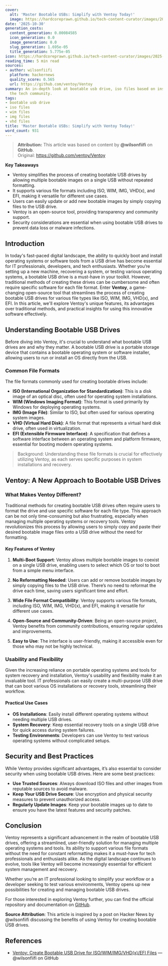 ```yaml
---
cover:
  alt: 'Master Bootable USBs: Simplify with Ventoy Today!'
  image: https://hardcoreprawn.github.io/tech-content-curator/images/2025-10-30-master-bootable-usbs-ventoy.png
date: '2025-10-30'
generation_costs:
  content_generation: 0.00084585
  icon_generation: 0.0
  image_generation: 0.0
  slug_generation: 1.695e-05
  title_generation: 5.775e-05
icon: https://hardcoreprawn.github.io/tech-content-curator/images/2025-10-30-master-bootable-usbs-ventoy-icon.png
reading_time: 5 min read
sources:
- author: wilsonfiifi
  platform: hackernews
  quality_score: 0.565
  url: https://github.com/ventoy/Ventoy
summary: An in-depth look at bootable usb drive, iso files based on insights from
  the tech community.
tags:
- bootable usb drive
- iso files
- wim files
- img files
- vhd files
title: 'Master Bootable USBs: Simplify with Ventoy Today!'
word_count: 931
---
```


> **Attribution:** This article was based on content by **@wilsonfiifi** on **GitHub**.  
> Original: https://github.com/ventoy/Ventoy

**Key Takeaways**
- Ventoy simplifies the process of creating bootable USB drives by allowing multiple bootable images on a single USB without repeated formatting.
- It supports various file formats including ISO, WIM, IMG, VHD(x), and EFI, making it versatile for different use cases.
- Users can easily update or add new bootable images by simply copying files to the USB drive.
- Ventoy is an open-source tool, providing transparency and community support.
- Security considerations are essential when using bootable USB drives to prevent data loss or malware infections.

## Introduction

In today's fast-paced digital landscape, the ability to quickly boot and install operating systems or software tools from a USB drive has become essential for IT professionals, developers, and tech enthusiasts. Whether you’re setting up a new machine, recovering a system, or testing various operating systems, a bootable USB drive is a must-have in your toolkit. However, traditional methods of creating these drives can be cumbersome and often require specific software for each file format. Enter **Ventoy**, a game-changing open-source tool that streamlines the process of creating bootable USB drives for various file types like ISO, WIM, IMG, VHD(x), and EFI. In this article, we'll explore Ventoy's unique features, its advantages over traditional methods, and practical insights for using this innovative software effectively.

## Understanding Bootable USB Drives

Before diving into Ventoy, it's crucial to understand what bootable USB drives are and why they matter. A bootable USB drive is a portable storage device that contains a bootable operating system or software installer, allowing users to run or install an OS directly from the USB. 

### Common File Formats

The file formats commonly used for creating bootable drives include:

- **ISO (International Organization for Standardization)**: This is a disk image of an optical disc, often used for operating system installations.
- **WIM (Windows Imaging Format)**: This format is used primarily by Windows for deploying operating systems.
- **IMG (Image File)**: Similar to ISO, but often used for various operating system images.
- **VHD (Virtual Hard Disk)**: A file format that represents a virtual hard disk drive, often used in virtualization.
- **EFI (Extensible Firmware Interface)**: A specification that defines a software interface between an operating system and platform firmware, essential for booting modern operating systems.

> Background: Understanding these file formats is crucial for effectively utilizing Ventoy, as each serves specific purposes in system installations and recovery.

## Ventoy: A New Approach to Bootable USB Drives

### What Makes Ventoy Different?

Traditional methods for creating bootable USB drives often require users to format the drive and use specific software for each file type. This approach can be not only time-consuming but also frustrating, especially when managing multiple operating systems or recovery tools. Ventoy revolutionizes this process by allowing users to simply copy and paste their desired bootable image files onto a USB drive without the need for formatting.

#### Key Features of Ventoy

1. **Multi-Boot Support**: Ventoy allows multiple bootable images to coexist on a single USB drive, enabling users to select which OS or tool to boot from a simple menu interface.

2. **No Reformatting Needed**: Users can add or remove bootable images by simply copying files to the USB drive. There’s no need to reformat the drive each time, saving users significant time and effort.

3. **Wide File Format Compatibility**: Ventoy supports various file formats, including ISO, WIM, IMG, VHD(x), and EFI, making it versatile for different use cases.

4. **Open-Source and Community-Driven**: Being an open-source project, Ventoy benefits from community contributions, ensuring regular updates and improvements.

5. **Easy to Use**: The interface is user-friendly, making it accessible even for those who may not be highly technical.

### Usability and Flexibility

Given the increasing reliance on portable operating systems and tools for system recovery and installation, Ventoy's usability and flexibility make it an invaluable tool. IT professionals can easily create a multi-purpose USB drive that can boot various OS installations or recovery tools, streamlining their workflow.

#### Practical Use Cases

- **OS Installations**: Easily install different operating systems without needing multiple USB drives.
- **System Recovery**: Keep essential recovery tools on a single USB drive for quick access during system failures.
- **Testing Environments**: Developers can use Ventoy to test various operating systems without complicated setups.

## Security and Best Practices

While Ventoy provides significant advantages, it’s also essential to consider security when using bootable USB drives. Here are some best practices:

- **Use Trusted Sources**: Always download ISO files and other images from reputable sources to avoid malware.
- **Keep Your USB Drive Secure**: Use encryption and physical security measures to prevent unauthorized access.
- **Regularly Update Images**: Keep your bootable images up to date to ensure you have the latest features and security patches.

## Conclusion

Ventoy represents a significant advancement in the realm of bootable USB drives, offering a streamlined, user-friendly solution for managing multiple operating systems and tools. Its ability to support various file formats without the need for constant reformatting makes it a must-have for tech professionals and enthusiasts alike. As the digital landscape continues to evolve, tools like Ventoy will become increasingly essential for efficient system management and recovery.

Whether you’re an IT professional looking to simplify your workflow or a developer seeking to test various environments, Ventoy opens up new possibilities for creating and managing bootable USB drives. 

For those interested in exploring Ventoy further, you can find the official repository and documentation on [GitHub](https://github.com/ventoy/Ventoy).

**Source Attribution**: This article is inspired by a post on Hacker News by @wilsonfiifi discussing the benefits of using Ventoy for creating bootable USB drives.

## References

- [Ventoy: Create Bootable USB Drive for ISO/WIM/IMG/VHD(x)/EFI Files](https://github.com/ventoy/Ventoy) — @wilsonfiifi on GitHub